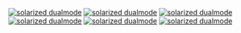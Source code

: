 [![solarized dualmode](http://ups.bigfatcorki.de/400x/BigFatJanna.jpg)](http://forum.botoflegends.com/topic/26471-script-free-big-fat-jannas-assistant-vpred-updated-3/)
[![solarized dualmode](http://ups.bigfatcorki.de/400x/BigFatCorki.jpg)](http://forum.botoflegends.com/topic/28814-freevip-big-fat-corki-bfvanga/)
[![solarized dualmode](http://ups.bigfatcorki.de/400x/BigFatGraves.jpg)](http://forum.botoflegends.com/topic/31046-script-free-big-fat-graves-vpred-atm/)
[![solarized dualmode](http://ups.bigfatcorki.de/400x/BigFatJayce.jpg)](http://forum.botoflegends.com/topic/39391-script-free-big-fat-jayce-prodvpred/)
[![solarized dualmode](http://ups.bigfatcorki.de/400x/BigFatEzreal.jpg)](http://forum.botoflegends.com/topic/39394-freevip-big-fat-ezreal-bfvanga/)
[![solarized dualmode](http://ups.bigfatcorki.de/400x/BigFatSyndra.png)](http://forum.botoflegends.com/topic/55665-freevip-big-fat-syndra-bfvanga/)

